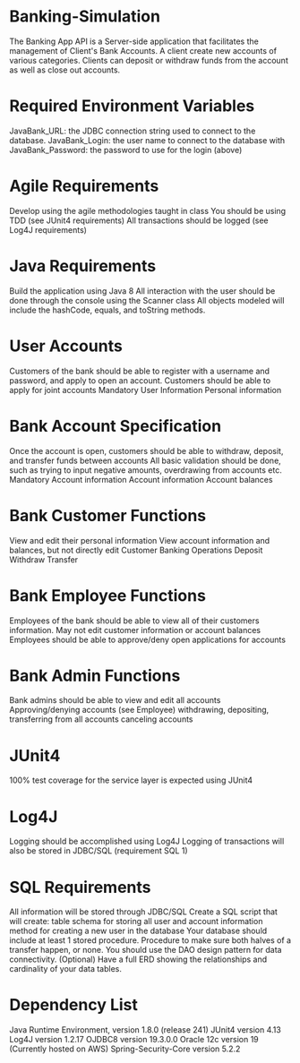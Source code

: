 # Banking-Simulation
The Banking App API is a Server-side application that facilitates the management of Client's Bank Accounts. A client create new accounts of various categories. Clients can deposit or withdraw funds from the account as well as close out accounts.

# Required Environment Variables

JavaBank_URL: the JDBC connection string used to connect to the database.
JavaBank_Login: the user name to connect to the database with
JavaBank_Password: the password to use for the login (above)

# Agile Requirements
 Develop using the agile methodologies taught in class
 You should be using TDD (see JUnit4 requirements)
 All transactions should be logged (see Log4J requirements)

# Java Requirements
 Build the application using Java 8
 All interaction with the user should be done through the console using the Scanner class
 All objects modeled will include the hashCode, equals, and toString methods.

# User Accounts
 Customers of the bank should be able to register with a username and password, and apply to open an account.
 Customers should be able to apply for joint accounts
 Mandatory User Information
 Personal information

# Bank Account Specification
 Once the account is open, customers should be able to withdraw, deposit, and transfer funds between accounts
 All basic validation should be done, such as trying to input negative amounts, overdrawing from accounts etc.
 Mandatory Account information
 Account information
 Account balances

# Bank Customer Functions
 View and edit their personal information
 View account information and balances, but not directly edit
 Customer Banking Operations
 Deposit
 Withdraw
 Transfer

# Bank Employee Functions
 Employees of the bank should be able to view all of their customers information.
 May not edit customer information or account balances
 Employees should be able to approve/deny open applications for accounts

# Bank Admin Functions
 Bank admins should be able to view and edit all accounts
 Approving/denying accounts (see Employee)
 withdrawing, depositing, transferring from all accounts
 canceling accounts

# JUnit4
 100% test coverage for the service layer is expected using JUnit4

# Log4J
 Logging should be accomplished using Log4J
 Logging of transactions will also be stored in JDBC/SQL (requirement SQL 1)

# SQL Requirements
 All information will be stored through JDBC/SQL
 Create a SQL script that will create:
 table schema for storing all user and account information
 method for creating a new user in the database
 Your database should include at least 1 stored procedure.
 Procedure to make sure both halves of a transfer happen, or none.
 You should use the DAO design pattern for data connectivity.
 (Optional) Have a full ERD showing the relationships and cardinality of your data tables.

# Dependency List
Java Runtime Environment, version 1.8.0 (release 241)
JUnit4 version 4.13
Log4J version 1.2.17
OJDBC8 version 19.3.0.0
Oracle 12c version 19 (Currently hosted on AWS)
Spring-Security-Core version 5.2.2
